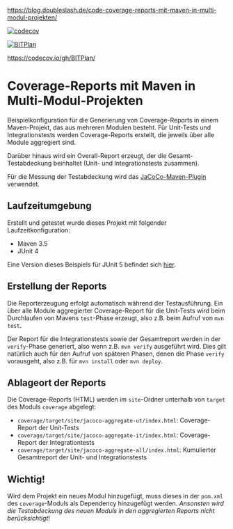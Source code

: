 https://blog.doubleslash.de/code-coverage-reports-mit-maven-in-multi-modul-projekten/

[![codecov](https://codecov.io/gh/BITPlan/maven-multimodule-coverage/branch/junit-4/graph/badge.svg)](https://codecov.io/gh/BITPlan/maven-multimodule-coverage/branch/junit-4)

[![BITPlan](http://wiki.bitplan.com/images/wiki/thumb/3/38/BITPlanLogoFontLessTransparent.png/198px-BITPlanLogoFontLessTransparent.png)](http://www.bitplan.com)


https://codecov.io/gh/BITPlan/

# Coverage-Reports mit Maven in Multi-Modul-Projekten

Beispielkonfiguration für die Generierung von Coverage-Reports in einem Maven-Projekt, das aus mehreren Modulen
besteht. Für Unit-Tests und Integrationstests werden Coverage-Reports erstellt, die jeweils über alle Module
aggregiert sind.

Darüber hinaus wird ein Overall-Report erzeugt, der die Gesamt-Testabdeckung beinhaltet (Unit- und
Integrationstests zusammen).

Für die Messung der Testabdeckung wird das
[JaCoCo-Maven-Plugin](http://www.eclemma.org/jacoco/trunk/doc/maven.html) verwendet.

## Laufzeitumgebung ##

Erstellt und getestet wurde dieses Projekt mit folgender Laufzeitkonfiguration:

- Maven 3.5
- JUnit 4

Eine Version dieses Beispiels für JUnit 5 befindet sich
[hier](https://github.com/doubleSlashde/maven-multimodule-coverage/tree/master).

## Erstellung der Reports ##

Die Reporterzeugung erfolgt automatisch während der Testausführung. Ein über alle Module aggregierter Coverage-Report
für die Unit-Tests wird beim Durchlaufen von Mavens `test`-Phase erzeugt, also z.B. beim Aufruf von `mvn test`.

Der Report für die Integrationstests sowie der Gesamtreport werden in der `verify`-Phase generiert, also wenn
z.B. `mvn verify` ausgeführt wird. Dies gilt natürlich auch für den Aufruf von späteren Phasen, denen die Phase `verify`
vorausgeht, also z.B. für `mvn install` oder `mvn deploy`.

## Ablageort der Reports ##

Die Coverage-Reports (HTML) werden im `site`-Ordner unterhalb von `target` des Moduls `coverage` abgelegt:
- `coverage/target/site/jacoco-aggregate-ut/index.html`: Coverage-Report der Unit-Tests
- `coverage/target/site/jacoco-aggregate-it/index.html`: Coverage-Report der Integrationtests
- `coverage/target/site/jacoco-aggregate-all/index.html`: Kumulierter Gesamtreport der Unit- und Integrationstests

## Wichtig! ##

Wird dem Projekt ein neues Modul hinzugefügt, muss dieses in der `pom.xml` des `coverage`-Moduls als Dependency
hinzugefügt werden. _Ansonsten wird die Testabdeckung des neuen Moduls in den aggregierten Reports nicht berücksichtigt_!
